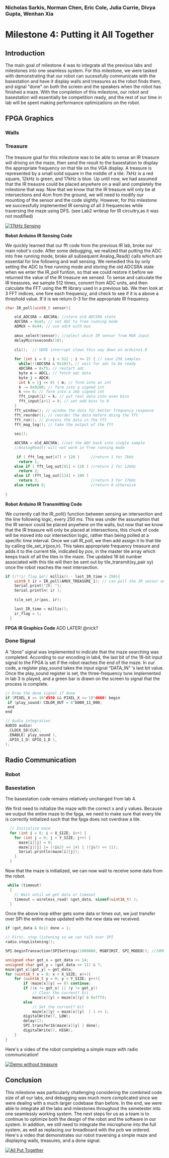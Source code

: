 ### Nicholas Sarkis, Norman Chen, Eric Cole, Julia Currie, Divya Gupta, Wenhan Xia
# Milestone 4: Putting it All Together

## Introduction

The main goal of milestone 4 was to integrate all the previous labs and milestones into one seamless system. For this milestone, we were tasked with demonstrating that our robot can sucessfully communicate with the basestation and have it display walls and treasures as the robot finds them, and signal "done" on both the screen and the speakers when the robot has finished a maze. With the completion of this milestone, our robot and basestation will essentially be competition ready, and the rest of our time in lab will be spent making performance optimizations on the robot.

## FPGA Graphics

### Walls

### Treasure

The treasure goal for this milestone was to be able to sense an IR treasure will driving on the maze, then send the result to the basestation to display the appropriate frequency on that tile on the VGA display. A treasure is represented by a small solid square in the middle of a tile: 7kHz is a red square, 12kHz is green, and 17kHz is blue. Up until now, we had assumed that the IR treausre could be placed anywhere on a wall and completely the milestone that way. Now that we know that the IR treasure will only be at intersections and 4cm from the ground, we will need to modify our mounting of the sensor and the code slightly. However, for this milestone we successfully implemented IR sensing of all 3 frequencies while traversing the maze using DFS. (see Lab2 writeup for IR circuitry,as it was not modified)


[![17kHz Sensing](https://img.youtube.com/vi/EHfJIytHCts/0.jpg)](https://youtu.be/EHfJIytHCts)

**Robot Arduino IR Sensing Code**

We quickly learned that our fft code from the previous IR lab, broke our main robot's code. After some debugging, we realized that putting the ADC into free running mode, broke all subsequent Analog_Read() calls which are essential for line following and wall sensing. We remedied this by only setting the ADC to free running mode and storing the old ADCSRA state when we enter the IR\_poll funtion, so that we could restore it before we returned the value of the IR treasure we sensed. To sense and calculate the IR treasures, we sample 512 times, convert from ADC units, and then calculate the FFT using the fft library used in a previous lab. We then look at 3 FFT indices, one fore each frequency, and check to see if it is a above a threshold value. If it is we return 0-3 for the appropriate IR frequency.

``` cpp
char IR_poll(uint8_t sensor){

    old_ADCSRA = ADCSRA; //store old ADCSRA state 
    ADCSRA = 0xe5; // set ADC to free running mode
    ADMUX = 0x44; // use adc4 with mux
  
    amux_select(sensor); //select which IR sensor from MUX input
    delayMicroseconds(10);
    
    cli();  // UDRE interrupt slows this way down on arduino1.0
    
    for (int i = 0 ; i < 512 ; i += 2) { // save 256 samples
      while(!(ADCSRA & 0x10)); // wait for adc to be ready
      ADCSRA = 0xf5; // restart adc
      byte m = ADCL; // fetch adc data
      byte j = ADCH;
      int k = (j << 8) | m; // form into an int
      k -= 0x0200; // form into a signed int
      k <<= 6; // form into a 16b signed int
      fft_input[i] = k; // put real data into even bins
      fft_input[i+1] = 0; // set odd bins to 0
    }
    fft_window(); // window the data for better frequency response
    fft_reorder(); // reorder the data before doing the fft
    fft_run(); // process the data in the fft
    fft_mag_log(); // take the output of the fft
    
    sei();

    ADCSRA = old_ADCSRA; //set the ADC back into single sample
    //AnalogRead() will not work in free running mode
    
     if ( fft_log_out[47] > 120 )     //return 1 for 7kHz 
      return 1;
    else if ( fft_log_out[81] > 110 ) //return 2 for 12kHz 
      return 2;
    else if (fft_log_out[114] > 100 )
      return 3;                       //return 3 for 17kHz
    else return 0;                    //return 0 otherwise
  
}
```
**Robot Arduino IR Transmitting Code**

We currently call the IR\_poll() function between sensing an intersection and the line following logic, every 250 ms. This was under the assumption that the IR sensor could be placed anywhere on the walls, but now that we know that the IR treasure will only be placed at intersections, this chunk of code will be moved into our intersection logic, rather than being polled at a specific time interval. Once we call IR\_poll, we then add assign it to that tile by calling tile\_set\_ir(pos,ir). This takes appropriate frequency treasure and adds it to the current tile, indicated by _pos_,  in the master tile array which keeps track of all the tiles in the maze. The updated 16 bit number associated with this tile will then be sent out by tile\_transmit(xy_pair xy) once the robot reaches the next intersection.

```cpp
if (/*!ir_flag &&*/ millis() - last_IR_time > 250){
    uint8_t ir = IR_poll(AMUX_TREASURE_1); // can poll the IR sensor on either side of the robot
    Serial.print("IR: ");
    Serial.println( ir );
    
    tile_set_ir(pos, ir);

    last_IR_time = millis();
    ir_flag = 1;
  }
```

**FPGA IR Graphics Code**
ADD LATER! @nick?

### Done Signal
A “done” signal was implemented to indicate that the maze searching was completed. According to our encoding in lab4, the last bit of the 16-bit input signal to the FPGA is set if the robot reaches the end of the maze. In our code, a register play_sound takes the input signal “DATA_IN” ‘s last bit value. Once the play_sound register is set, the three-frequency tune implemented in lab 3 is played, and a green bar is drawn on the screen to signal that the process is complete.

```cpp
// Draw the done signal if done
if (PIXEL_X >= 10'd550 && PIXEL_X <= 10'd600) begin
 if (play_sound) COLOR_OUT = 8’b000_11_000;
 end
end 

// Audio integration
AUDIO audio(
 .CLOCK_50(CLK),
 .ENABLE( play_sound ),
 .GPIO_1_D( GPIO_1_D ),
);
```

## Radio Communication
### Robot
### Basestation
The basestation code remains relatively unchanged from lab 4. 

We first need to initialize the maze with the correct x and y values. Because we output the entire maze to the fpga, we need to make sure that every tile is correctly initialized such that the fpga does not overdraw a tile. 
```cpp
  // Initialize maze
  for (int i = 0; i < X_SIZE; i++) {
    for (int j = 0; j < Y_SIZE; j++) {
      maze[i][j] = 0;
      maze[i][j] |= ((i&3) << 14) | ((j&7) << 11);
      Serial.println(maze[i][j]);
    }
  }
```
Now that the maze is initialized, we can now wait to receive some data from the robot. 
```cpp
 while (timeout)
  {
    // Wait until we get data or timeout
    timeout = wireless_read( &got_data, sizeof(uint16_t) );
  } 
```
Once the above loop either gets some data or times out, we just transfer over SPI the entire maze updated with the new data we received. 
```cpp
if (got_data & 0x1) done = 1;

// First, stop listening so we can talk over SPI
radio.stopListening();

SPI.beginTransaction(SPISettings(1000000, MSBFIRST, SPI_MODE0)); //10MHz

unsigned char got_x = got_data >> 14;
unsigned char got_y = (got_data >> 11) & 7;
maze[got_x][got_y] = got_data;
for (uint16_t x = 0; x < X_SIZE; x++){
    for (uint16_t y = 0; y < Y_SIZE; y++){
        if (maze[x][y] == 0) continue;
        if ((x != got_x) || (y != got_y))  
            // Clear the current? bit
            maze[x][y] = maze[x][y] & 0xfffd;
        else
            // Set the current? bit    
            maze[x][y] = maze[x][y]  | 1 << 1;
        digitalWrite(7, LOW);
        delay(1);
        SPI.transfer16(maze[x][y] | done);
        digitalWrite(7, HIGH);
    }
}
```

Here's a video of the robot completing a simple maze with radio communication! 

[![Demo without treasure](https://img.youtube.com/vi/AXLjUVhm9pc/0.jpg)](https://youtu.be/AXLjUVhm9pc)


## Conclusion

This milestone was particularly challenging considering the combined code size of all our labs, and debugging was much more complicated since we were dealing with a much larger codebase than before. In the end, we were able to integrate all the labs and milestones throughout the semetester into one seamlessly working system. The next steps for us as a team is to continue to optimize both the design of the robot and the software in our system. In addition, we still need to integrate the microphone into the full system, as well as replacing our breadboard with the pcb we ordered. Here's a video that demonstrates our robot traversing a simple maze and displaying walls, treasures, and a done signal.

[![All Put Together](https://img.youtube.com/vi/tG9IEcegNAo/0.jpg)](https://youtu.be/tG9IEcegNAo)